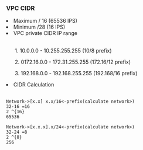 ### VPC CIDR 

<li>Maximum / 16 (65536 IPS)</li>
<li>Minimum /28  (16 IPS)</li>
<li>VPC private CIDR IP range</li>
<br>
    <ol>1.  10.0.0.0 - 10.255.255.255 (10/8 prefix)</ol>
    <ol>2.  0172.16.0.0 - 172.31.255.255 (172.16/12 prefix)</ol>
    <ol>3.  192.168.0.0 - 192.168.255.255 (192.168/16 prefix)</ol>

<li>CIDR Calculation</li>
<br>

```
Network->[x.x] x.x/16<-prefix(calculate network>)
32-16 =16
2 ^{16}
65536
```
```
Network->[x.x.x].x/24<-prefix(calculate network>)
32-24 =8
2 ^{8}
256
```